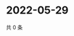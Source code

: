 # 2022-05-29

共 0 条

<!-- BEGIN WEIBO -->
<!-- 最后更新时间 Sun May 29 2022 01:19:41 GMT+0800 (China Standard Time) -->

<!-- END WEIBO -->
